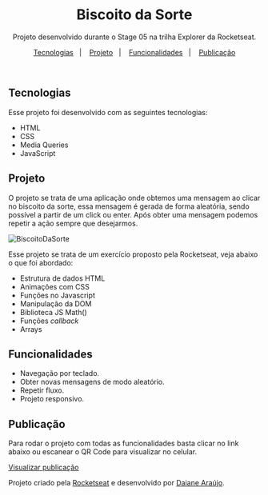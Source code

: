 <h1 align="center"> Biscoito da Sorte</h1>

<p align="center">
Projeto desenvolvido durante o Stage 05 na trilha Explorer da Rocketseat.
</p>

<p align="center">
  <a href="#tecnologias">Tecnologias</a>&nbsp;&nbsp;&nbsp;|&nbsp;&nbsp;&nbsp;
  <a href="#projeto">Projeto</a>&nbsp;&nbsp;&nbsp;|&nbsp;&nbsp;&nbsp;
  <a href="#funcionalidades">Funcionalidades</a>&nbsp;&nbsp;&nbsp;|&nbsp;&nbsp;&nbsp;
  <a href="#publicação">Publicação</a>
</p>

<br>

## Tecnologias

Esse projeto foi desenvolvido com as seguintes tecnologias:

- HTML
- CSS
- Media Queries
- JavaScript

## Projeto

O projeto se trata de uma aplicação onde obtemos uma mensagem ao clicar no biscoito da sorte, essa mensagem é gerada de forma aleatória, sendo possível a partir de um click ou enter. Após obter uma mensagem podemos repetir a ação sempre que desejarmos.



![BiscoitoDaSorte](./assets/BiscoitoDaSorte1.gif)

Esse projeto se trata de um exercício proposto pela Rocketseat, veja abaixo o que foi abordado:

- Estrutura de dados HTML
- Animações com CSS
- Funções no Javascript
- Manipulação da DOM
- Biblioteca JS Math()
- Funções *callback*
- Arrays

## Funcionalidades

- Navegação por teclado.
- Obter novas mensagens de modo aleatório.
- Repetir fluxo.
- Projeto responsivo.


## Publicação

Para rodar o projeto com todas as funcionalidades basta clicar no link abaixo ou escanear o QR Code para visualizar no celular.

<a href="https://araujodai.github.io/Biscoito_da_sorte/">Visualizar publicação</a>

Projeto criado pela [Rocketseat](https://github.com/Rocketseat) e desenvolvido por [Daiane&nbsp;Araújo](https://github.com/araujodai).
